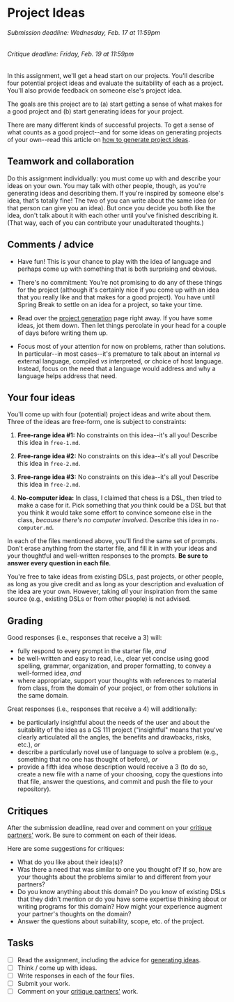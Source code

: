 [Teams]: https://github.com/hmc-cs111-spring2016/project-ideas/wiki/Peer-review
[ProjectGen]: https://github.com/hmc-cs111-spring2016/project-ideas/wiki/Project-generation

# Project Ideas
###### _Submission deadline: Wednesday, Feb. 17 at 11:59pm_
###### _Critique deadline: Friday, Feb. 19 at 11:59pm_

In this assignment, we'll get a head start on our projects. You'll describe four
potential project ideas and evaluate the suitability of each as a project.
You'll also provide feedback on someone else's project idea.

The goals are this project are to (a) start getting a sense of what makes for a
good project and (b) start generating ideas for your project. 

There are many different kinds of successful projects. To get a sense of what
counts as a good project--and for some ideas on generating projects of your
own--read this article on [how to generate project ideas][ProjectGen].

## Teamwork and collaboration

Do this assignment individually: you must come up with and describe your ideas 
on your own. You may talk with other people, though, as you're generating ideas
and describing them. If you're inspired by someone else's idea, that's totally
fine! The two of you can write about the same idea (or that person can give you
an idea). But once you decide you both like the idea, don't talk about it with
each other until you've finished describing it. (That way, each of you can
contribute your unadulterated thoughts.)

## Comments / advice

   + Have fun! This is your chance to play with the idea of language and perhaps
   come up with something that is both surprising and obvious.

   + There's no commitment: You're not promising to do any of these things for
   the project (although it's certainly nice if you come up with an idea that
   you really like and that makes for a good project). You have until Spring
   Break to settle on an idea for a project, so take your time.

   + Read over the [project generation][ProjectGen] page right away. If you
   have some ideas, jot them down. Then let things percolate in your head for a
   couple of days before writing them up.

   + Focus most of your attention for now on problems, rather than solutions. In
   particular--in most cases--it's premature to talk about an internal _vs_
   external language, compiled _vs_ interpreted, or choice of host language.
   Instead, focus on the need that a language would address and why a language
   helps address that need.

## Your four ideas
You'll come up with four (potential) project ideas and write about them. Three
of the ideas are free-form, one is subject to constraints:

   1. **Free-range idea #1:** No constraints on this idea--it's all you! 
   Describe this idea in `free-1.md`.

   1. **Free-range idea #2:** No constraints on this idea--it's all you! 
   Describe this idea in `free-2.md`.

   1. **Free-range idea #3:** No constraints on this idea--it's all you! 
   Describe this idea in `free-2.md`.

   1. **No-computer idea:** In
   class, I claimed that chess is a DSL, then tried to make a case for it. Pick
   something that _you_ think could be a DSL but that you think it would take
   some effort to convince someone else in the class, _because there's no
   computer involved_. Describe this idea in `no-computer.md`.

In each of the files mentioned above, you'll find the same set of prompts.
Don't erase anything from the starter file, and fill it in with your ideas and
your thoughtful and well-written responses to the prompts. **Be sure to answer 
every question in each file**.

You're free to take ideas from existing DSLs, past projects, or other
people, as long as you give credit and as long as your description and 
evaluation of the idea are your own. However, taking _all_ your inspiration from
the same source (e.g., existing DSLs or from other people) is not advised. 

## Grading
Good responses (i.e., responses that receive a 3) will:

   + fully respond to every prompt in the starter file, _and_
   + be well-written and easy to read, i.e., clear yet concise using good 
   spelling, grammar, organization, and proper formatting, to convey a 
   well-formed idea, _and_
   + where appropriate, support your thoughts with references to material from
   class, from the domain of your project, or from other solutions in the same
   domain.

Great responses (i.e., responses that receive a 4) will additionally:

   + be particularly insightful about the needs of the user and about the
   suitability of the idea as a CS 111 project ("insightful" means that you've
   clearly articulated all the angles, the benefits and drawbacks, risks, etc.),
   _or_
   + describe a particularly novel use of language to solve a problem (e.g.,
   something that no one has thought of before), _or_
   + provide a fifth idea whose description would receive a 3 (to do so, create
   a new file with a name of your choosing, copy the questions into that file, 
   answer the questions, and commit and push the file to your repository).

## Critiques

After the submission deadline, read over and comment on your 
[critique partners'][Teams] work. Be sure to comment on each of their ideas.

Here are some suggestions for critiques:

   + What do you like about their idea(s)?
   + Was there a need that was similar to one you thought of? If so, how are
   your thoughts about the problems similar to and different from your partners?   
   + Do you know anything about this domain? Do you know of existing DSLs that
   they didn't mention or do you have some expertise thinking about or writing
   programs for this domain? How might your experience augment your partner's
   thoughts on the domain?
   + Answer the questions about suitability, scope, etc. of the project.

## Tasks
- [ ] Read the assignment, including the advice for 
[generating ideas][ProjectGen].
- [ ] Think / come up with ideas.
- [ ] Write responses in each of the four files.
- [ ] Submit your work.
- [ ] Comment on your [critique partners'][Teams] work.
